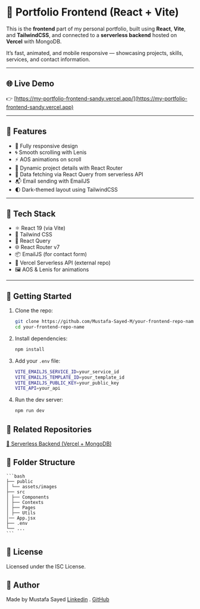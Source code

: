 # 🎨 Portfolio Frontend (React + Vite)

This is the **frontend** part of my personal portfolio, built using **React**, **Vite**, and **TailwindCSS**, and connected to a **serverless backend** hosted on **Vercel** with MongoDB.

It’s fast, animated, and mobile responsive — showcasing projects, skills, services, and contact information.

---

## 🌐 Live Demo

👉 [https://my-portfolio-frontend-sandy.vercel.app/](https://my-portfolio-frontend-sandy.vercel.app)

---

## 🚀 Features

- 🎯 Fully responsive design
- 🌀 Smooth scrolling with Lenis
- ⚡ AOS animations on scroll
- 🔗 Dynamic project details with React Router
- 📡 Data fetching via React Query from serverless API
- 📬 Email sending with EmailJS
- 🌓 Dark-themed layout using TailwindCSS

---

## 🧠 Tech Stack

- ⚛️ React 19 (via Vite)
- 💨 Tailwind CSS
- 🧠 React Query
- 🌐 React Router v7
- 📦 EmailJS (for contact form)
- 🔁 Vercel Serverless API (external repo)
- 🖼 AOS & Lenis for animations

---

## 🔧 Getting Started

1.  Clone the repo:

    ```bash
    git clone https://github.com/Mustafa-Sayed-M/your-frontend-repo-name.git
    cd your-frontend-repo-name
    ```

2.  Install dependencies:

    ```bash
    npm install
    ```

3.  Add your `.env` file:

    ```bash
    VITE_EMAILJS_SERVICE_ID=your_service_id
    VITE_EMAILJS_TEMPLATE_ID=your_template_id
    VITE_EMAILJS_PUBLIC_KEY=your_public_key
    VITE_API=your_api
    ```

4.  Run the dev server:

    ```bash
    npm run dev
    ```

## 🧩 Related Repositories

[🧠 Serverless Backend (Vercel + MongoDB)](https://github.com/Mustafa-Sayed-M/My-Portfolio-Backend)

## 📁 Folder Structure

    ```bash
    ├── public
    │ └── assets/images
    ├── src
    │ ├── Components
    │ ├── Contexts
    │ ├── Pages
    │ ├── Utils
    │── App.jsx
    ├── .env
    └── ...
    ```

## 📄 License

Licensed under the ISC License.

## 👋 Author

Made by Mustafa Sayed
[Linkedin](https://www.linkedin.com/in/sh3dowone1/) . [GitHub](https://github.com/Mustafa-Sayed-M)
